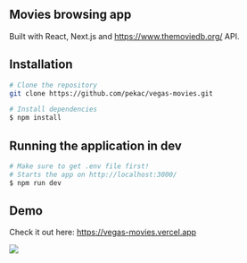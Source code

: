 ## Movies browsing app

Built with React, Next.js and https://www.themoviedb.org/ API.

## Installation

```sh
# Clone the repository
git clone https://github.com/pekac/vegas-movies.git

# Install dependencies
$ npm install
```

## Running the application in dev

```sh
# Make sure to get .env file first!
# Starts the app on http://localhost:3000/
$ npm run dev
```

## Demo

Check it out here: https://vegas-movies.vercel.app

![](demo.gif)
